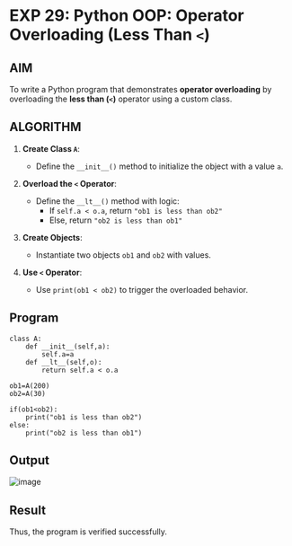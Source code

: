 # EXP 29: Python OOP: Operator Overloading (Less Than `<`)

##  AIM

To write a Python program that demonstrates **operator overloading** by overloading the **less than (`<`)** operator using a custom class.


##  ALGORITHM

1. **Create Class `A`**:
   - Define the `__init__()` method to initialize the object with a value `a`.

2. **Overload the `<` Operator**:
   - Define the `__lt__()` method with logic:
     - If `self.a < o.a`, return `"ob1 is less than ob2"`
     - Else, return `"ob2 is less than ob1"`

3. **Create Objects**:
   - Instantiate two objects `ob1` and `ob2` with values.

4. **Use `<` Operator**:
   - Use `print(ob1 < ob2)` to trigger the overloaded behavior.


##  Program
```
class A:
    def __init__(self,a):
        self.a=a
    def __lt__(self,o):
        return self.a < o.a
        
ob1=A(200)
ob2=A(30)

if(ob1<ob2):
    print("ob1 is less than ob2")
else:
    print("ob2 is less than ob1")
```
## Output
![image](https://github.com/user-attachments/assets/c7568781-1e12-4618-a34e-fb933c70e06e)

## Result
Thus, the program is verified successfully.
